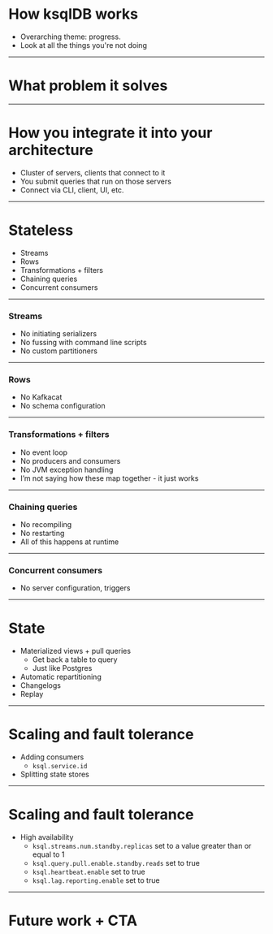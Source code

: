 # How ksqlDB works

- Overarching theme: progress.
- Look at all the things you're not doing

---

# What problem it solves

---

# How you integrate it into your architecture

- Cluster of servers, clients that connect to it
- You submit queries that run on those servers
- Connect via CLI, client, UI, etc.

---

# Stateless

- Streams
- Rows
- Transformations + filters
- Chaining queries
- Concurrent consumers

---

### Streams

- No initiating serializers
- No fussing with command line scripts
- No custom partitioners

---

### Rows

- No Kafkacat
- No schema configuration

---

### Transformations + filters

- No event loop
- No producers and consumers
- No JVM exception handling
- I’m not saying how these map together - it just works

---

### Chaining queries

- No recompiling
- No restarting
- All of this happens at runtime

---

### Concurrent consumers

- No server configuration, triggers

---

# State

- Materialized views + pull queries
  - Get back a table to query
  - Just like Postgres
- Automatic repartitioning
- Changelogs
- Replay

---

# Scaling and fault tolerance

- Adding consumers
  - `ksql.service.id`
- Splitting state stores

---

# Scaling and fault tolerance

- High availability
  - `ksql.streams.num.standby.replicas` set to a value greater than or equal to 1
  - `ksql.query.pull.enable.standby.reads` set to true
  - `ksql.heartbeat.enable` set to true
  - `ksql.lag.reporting.enable` set to true

---

# Future work + CTA
